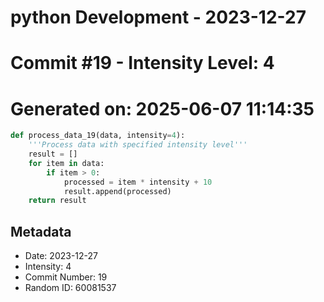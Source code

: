﻿# python Development - 2023-12-27
# Commit #19 - Intensity Level: 4
# Generated on: 2025-06-07 11:14:35
```python
def process_data_19(data, intensity=4):
    '''Process data with specified intensity level'''
    result = []
    for item in data:
        if item > 0:
            processed = item * intensity + 10
            result.append(processed)
    return result
```
## Metadata
- Date: 2023-12-27
- Intensity: 4
- Commit Number: 19
- Random ID: 60081537
